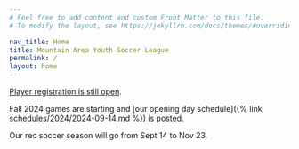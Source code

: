 ```yaml
---
# Feel free to add content and custom Front Matter to this file.
# To modify the layout, see https://jekyllrb.com/docs/themes/#overriding-theme-defaults

nav_title: Home
title: Mountain Area Youth Soccer League
permalink: /
layout: home
---
```


[Player registration is still open](https://system.gotsport.com/programs/21355R050?reg_role=player).

Fall 2024 games are starting and [our opening day schedule]({% link schedules/2024/2024-09-14.md %}) is posted.

Our rec soccer season will go from Sept 14 to Nov 23.
